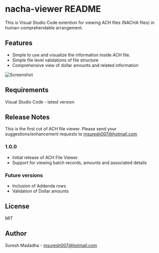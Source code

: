 # nacha-viewer README

This is Visual Studio Code extention for viewing ACH files (NACHA files) in  human-comprehendable arrangement.

## Features

- Simple to use and visualize the information inside ACH file.
- Simple file level validations of file structure
- Comprehensive view of dollar amounts and related information

![Screenshot](https://dev.azure.com/msuresh007/_git/nacha-viewer?path=%2Fimages%2Fachviewerscreenshot.png)

## Requirements

Visual Studio Code - latest version

## Release Notes
This is the first cut of ACH file viewer. Please send your suggestions/enhancement requests to msuresh007@hotmail.com 
### 1.0.0

 - Initial release of ACH File Viewer. 
 - Support for viewing batch records, amounts and associated details

### Future versions
- Inclusion of Addenda rows
- Validation of Dollar amounts 


## License

MIT

## Author 

Suresh Madadha - msuresh007@hotmail.com 

